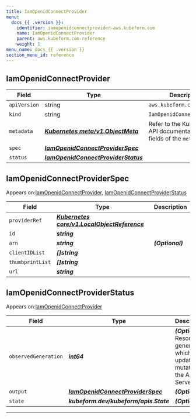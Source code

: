 ```yaml
---
title: IamOpenidConnectProvider
menu:
  docs_{{ .version }}:
    identifier: iamopenidconnectprovider-aws.kubeform.com
    name: IamOpenidConnectProvider
    parent: aws.kubeform.com-reference
    weight: 1
menu_name: docs_{{ .version }}
section_menu_id: reference
---
```


## IamOpenidConnectProvider
| Field | Type | Description |
| ------ | ----- | ----------- |
| `apiVersion` | string | `aws.kubeform.com/v1alpha1` |
|    `kind` | string | `IamOpenidConnectProvider` |
| `metadata` | ***[Kubernetes meta/v1.ObjectMeta](https://kubernetes.io/docs/reference/generated/kubernetes-api/v1.13/#objectmeta-v1-meta)***|Refer to the Kubernetes API documentation for the fields of the `metadata` field.|
| `spec` | ***[IamOpenidConnectProviderSpec](#iamopenidconnectproviderspec)***||
| `status` | ***[IamOpenidConnectProviderStatus](#iamopenidconnectproviderstatus)***||
## IamOpenidConnectProviderSpec

Appears on:[IamOpenidConnectProvider](#iamopenidconnectprovider), [IamOpenidConnectProviderStatus](#iamopenidconnectproviderstatus)

| Field | Type | Description |
| ------ | ----- | ----------- |
| `providerRef` | ***[Kubernetes core/v1.LocalObjectReference](https://kubernetes.io/docs/reference/generated/kubernetes-api/v1.13/#localobjectreference-v1-core)***||
| `id` | ***string***||
| `arn` | ***string***| ***(Optional)*** |
| `clientIDList` | ***[]string***||
| `thumbprintList` | ***[]string***||
| `url` | ***string***||
## IamOpenidConnectProviderStatus

Appears on:[IamOpenidConnectProvider](#iamopenidconnectprovider)

| Field | Type | Description |
| ------ | ----- | ----------- |
| `observedGeneration` | ***int64***| ***(Optional)*** Resource generation, which is updated on mutation by the API Server.|
| `output` | ***[IamOpenidConnectProviderSpec](#iamopenidconnectproviderspec)***| ***(Optional)*** |
| `state` | ***kubeform.dev/kubeform/apis.State***| ***(Optional)*** |
---
